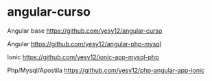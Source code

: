﻿# angular-curso

Angular base
https://github.com/yesy12/angular-curso

Angular 
https://github.com/yesy12/angular-php-mysql
 
Ionic 
https://github.com/yesy12/ionic-app-mysql-php

Php/Mysql/Apostila
https://github.com/yesy12/php-angular-app-ionic
